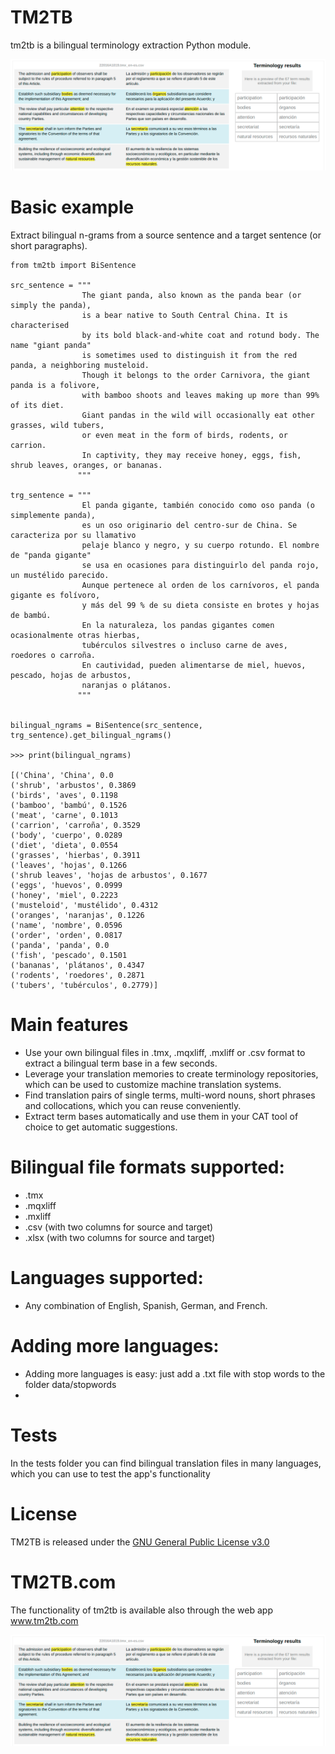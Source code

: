 # TM2TB
tm2tb is a bilingual terminology extraction Python module.

![](https://github.com/luismond/tm2tb/blob/main/static/tm2tb_example_en_es.png?raw=true)

# Basic example

Extract bilingual n-grams from a source sentence and a target sentence (or short paragraphs).


    from tm2tb import BiSentence

    src_sentence = """ 
                    The giant panda, also known as the panda bear (or simply the panda), 
                    is a bear native to South Central China. It is characterised 
                    by its bold black-and-white coat and rotund body. The name "giant panda" 
                    is sometimes used to distinguish it from the red panda, a neighboring musteloid.
                    Though it belongs to the order Carnivora, the giant panda is a folivore, 
                    with bamboo shoots and leaves making up more than 99% of its diet. 
                    Giant pandas in the wild will occasionally eat other grasses, wild tubers, 
                    or even meat in the form of birds, rodents, or carrion. 
                    In captivity, they may receive honey, eggs, fish, shrub leaves, oranges, or bananas.
                   """

    trg_sentence = """
                    El panda gigante, también conocido como oso panda (o simplemente panda), 
                    es un oso originario del centro-sur de China. Se caracteriza por su llamativo
                    pelaje blanco y negro, y su cuerpo rotundo. El nombre de "panda gigante" 
                    se usa en ocasiones para distinguirlo del panda rojo, un mustélido parecido. 
                    Aunque pertenece al orden de los carnívoros, el panda gigante es folívoro, 
                    y más del 99 % de su dieta consiste en brotes y hojas de bambú.
                    En la naturaleza, los pandas gigantes comen ocasionalmente otras hierbas, 
                    tubérculos silvestres o incluso carne de aves, roedores o carroña.
                    En cautividad, pueden alimentarse de miel, huevos, pescado, hojas de arbustos,
                    naranjas o plátanos.
                   """
   

    bilingual_ngrams = BiSentence(src_sentence, trg_sentence).get_bilingual_ngrams()

    >>> print(bilingual_ngrams)
    
    [('China', 'China', 0.0
    ('shrub', 'arbustos', 0.3869
    ('birds', 'aves', 0.1198
    ('bamboo', 'bambú', 0.1526
    ('meat', 'carne', 0.1013
    ('carrion', 'carroña', 0.3529
    ('body', 'cuerpo', 0.0289
    ('diet', 'dieta', 0.0554
    ('grasses', 'hierbas', 0.3911
    ('leaves', 'hojas', 0.1266
    ('shrub leaves', 'hojas de arbustos', 0.1677
    ('eggs', 'huevos', 0.0999
    ('honey', 'miel', 0.2223
    ('musteloid', 'mustélido', 0.4312
    ('oranges', 'naranjas', 0.1226
    ('name', 'nombre', 0.0596
    ('order', 'orden', 0.0817
    ('panda', 'panda', 0.0
    ('fish', 'pescado', 0.1501
    ('bananas', 'plátanos', 0.4347
    ('rodents', 'roedores', 0.2871
    ('tubers', 'tubérculos', 0.2779)]


# Main features
- Use your own bilingual files in .tmx, .mqxliff, .mxliff or .csv format to extract a bilingual term base in a few seconds.
- Leverage your translation memories to create terminology repositories, which can be used to customize machine translation systems.
- Find translation pairs of single terms, multi-word nouns, short phrases and collocations, which you can reuse conveniently.
- Extract term bases automatically and use them in your CAT tool of choice to get automatic suggestions.

# Bilingual file formats supported:

- .tmx
- .mqxliff
- .mxliff
- .csv (with two columns for source and target)
- .xlsx (with two columns for source and target)

# Languages supported:

- Any combination of English, Spanish, German, and French.

# Adding more languages:

- Adding more languages is easy: just add a .txt file with stop words to the folder data/stopwords
- 
# Tests

In the tests folder you can find bilingual translation files in many languages, which you can use to test the app's functionality

# License

TM2TB is released under the [GNU General Public License v3.0](github.com/luismond/tm2tb/blob/main/LICENSE)


# TM2TB.com
The functionality of tm2tb is available also through the web app www.tm2tb.com

![](https://github.com/luismond/tm2tb/blob/main/static/tm2tb_example_en_es.png?raw=true)
